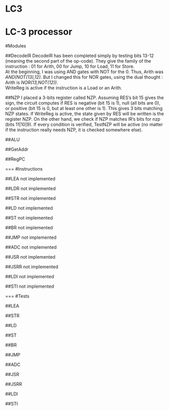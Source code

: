 LC3
===

LC-3 processor
===

#Modules

##DecodeIR
DecodeIR has been completed simply by testing bits 13-12 (meaning the second part of the op-code). They give the family of the instruction : 01 for Arith, 00 for Jump, 10 for Load, 11 for Store.  
At the beginning, I was using AND gates with NOT for the 0. Thus, Arith was 
*AND(NOT(13),12)*. But I changed this for NOR gates, using the dual thought : Arith is *NOR(13,NOT(12))*.  
WriteReg is active if the instruction is a Load or an Arith.

##NZP
I placed a 3-bits register called NZP.
Assuming RES’s bit 15 gives the sign, the circuit computes if RES is negative (bit 15 is 1), null (all bits are 0), or positive (bit 15 is 0, but at least one other is 1). This gives 3 bits matching NZP states. If WriteReg is active, the state given by RES will be written is the register NZP. 
On the other hand, we check if NZP matches IR’s bits for nzp (bits 11|10|9). If every condition is verified, TestNZP will be active (no matter if the instruction really needs NZP, it is checked somewhere else).

##ALU

##GetAddr

##RegPC


===
#Instructions

##LEA
not implemented

##LDR
not implemented

##STR
not implemented

##LD
not implemented

##ST
not implemented

##BR
not implemented

##JMP
not implemented

##ADC
not implemented

##JSR
not implemented

##JSRR
not implemented

##LDI
not implemented

##STI
not implemented

===
#Tests

##LEA

##STR

##LD

##ST

##BR

##JMP

##ADC

##JSR

##JSRR

##LDI

##STI

